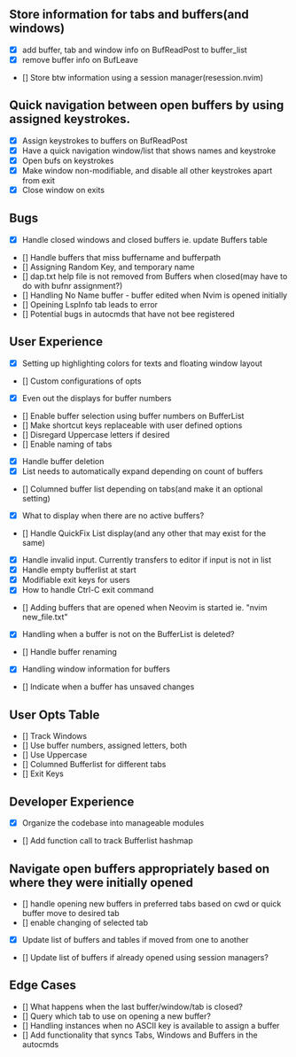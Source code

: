 
## Store information for tabs and buffers(and windows)
- [x] add buffer, tab and window info on BufReadPost to buffer_list
- [x] remove buffer info on BufLeave
- [] Store btw information using a session manager(resession.nvim)

## Quick navigation between open buffers by using assigned keystrokes.
- [x] Assign keystrokes to buffers on BufReadPost
- [x] Have a quick navigation window/list that shows names and keystroke
- [x] Open bufs on keystrokes
- [x] Make window non-modifiable, and disable all other keystrokes apart from exit
- [x] Close window on exits

## Bugs
- [x] Handle closed windows and closed buffers ie. update Buffers table
- [] Handle buffers that miss buffername and bufferpath
- [] Assigning Random Key, and temporary name
- [] dap.txt help file is not removed from Buffers when closed(may have to do with bufnr assignment?)
- [] Handling No Name buffer - buffer edited when Nvim is opened initially
- [] Opeining LspInfo tab leads to error
- [] Potential bugs in autocmds that have not bee registered

## User Experience
- [x] Setting up highlighting colors for texts and floating window layout
- [] Custom configurations of opts
- [x] Even out the displays for buffer numbers
- [] Enable buffer selection using buffer numbers on BufferList
- [] Make shortcut keys replaceable with user defined options
- [] Disregard Uppercase letters if desired
- [] Enable naming of tabs
- [x] Handle buffer deletion
- [x] List needs to automatically expand depending on count of buffers
- [] Columned buffer list depending on tabs(and make it an optional setting)
- [x] What to display when there are no active buffers?
- [] Handle QuickFix List display(and any other that may exist for the same)
- [x] Handle invalid input. Currently transfers to editor if input is not in list
- [x] Handle empty bufferlist at start
- [x] Modifiable exit keys for users
- [x] How to handle Ctrl-C exit command
- [] Adding buffers that are opened when Neovim is started ie. "nvim new_file.txt"
- [x] Handling when a buffer is not on the BufferList is deleted?
- [] Handle buffer renaming
- [x] Handling window information for buffers
- [] Indicate when a buffer has unsaved changes

## User Opts Table
- [] Track Windows
- [] Use buffer numbers, assigned letters, both
- [] Use Uppercase
- [] Columned Bufferlist for different tabs
- [] Exit Keys

## Developer Experience
- [x] Organize the codebase into manageable modules
- [] Add function call to track Bufferlist hashmap

## Navigate open buffers appropriately based on where they were initially opened
- [] handle opening new buffers in preferred tabs based on cwd or quick buffer move to 
desired tab
- [] enable changing of selected tab
- [x] Update list of buffers and tables if moved from one to another
- [] Update list of buffers if already opened using session managers?

## Edge Cases
- [] What happens when the last buffer/window/tab is closed?
- [] Query which tab to use on opening a new buffer?
- [] Handling instances when no ASCII key is available to assign a buffer
- [] Add functionality that syncs Tabs, Windows and Buffers in the autocmds


